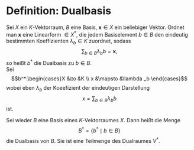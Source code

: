 # Definition: Dualbasis
Sei $X$ ein $K$-Vektorraum, $B$ eine Basis, $\mathbf x \in X$ ein beliebiger Vektor. Ordnet man $\mathbf  x$ eine Linearform $\in X^*$, die jedem Basiselement $b \in B$ den eindeutig bestimmten Koeffizienten $\lambda_b \in K$ zuordnet, sodass 
$$ \sum_{b\in B}\lambda _b b = \mathbf  x,$$
so heißt $b^*$ die Dualbasis zu $b\in B.$  
Sei
$$b^*:\begin{cases}X &\to &K \\ x &\mapsto &\lambda _b \end{cases}$$
wobei eben $\lambda _b$ der Koeefizient der eindeutigen Darstellung
$$x=\sum_{b\in B} \lambda _b b$$
ist.

Sei wieder $B$ eine Basis eines $K$-Vektorraumes $X$. Dann heißt die Menge 
$$B^* = \left\{ b^* \mid b \in B \right\} $$ 
die Dualbasis von $B$. Sie ist eine Teilmenge des Dualraumes $V^*$.
